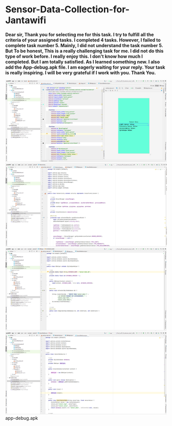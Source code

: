 # Sensor-Data-Collection-for-Jantawifi
<p><b>Dear sir, Thank you for selecting me for this task. I try to fulfill all the criteria of your assigned tasks. I completed 4 tasks. However, I failed to complete task number 5. Mainly, I did not understand the task number 5. But To be honest, This is a really challenging task for me. I did not do this type of work before. I really enjoy this. I don't know how much I completed. But I am totally satisfied. As I learned something new. I also add the App-debug.apk file. I am eagerly waiting for your reply. Your task is really inspiring. I will be very grateful if I work with you. Thank You.</b></p>
<img src ="C1.PNG">
<img src ="C2.PNG">
<img src ="C3.PNG">
<img src ="C4.PNG">
<file>app-debug.apk</file>
